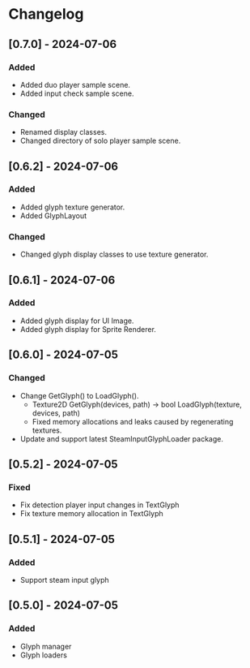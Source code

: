# Changelog

## [0.7.0] - 2024-07-06
### Added
- Added duo player sample scene.
- Added input check sample scene.
### Changed
- Renamed display classes.
- Changed directory of solo player sample scene.

## [0.6.2] - 2024-07-06
### Added
- Added glyph texture generator.
- Added GlyphLayout
### Changed
- Changed glyph display classes to use texture generator. 

## [0.6.1] - 2024-07-06
### Added
- Added glyph display for UI Image.
- Added glyph display for Sprite Renderer.

## [0.6.0] - 2024-07-05
### Changed
- Change GetGlyph() to LoadGlyph().
  - Texture2D GetGlyph(devices, path) -> bool LoadGlyph(texture, devices, path)
  - Fixed memory allocations and leaks caused by regenerating textures.
- Update and support latest SteamInputGlyphLoader package.

## [0.5.2] - 2024-07-05
### Fixed
- Fix detection player input changes in TextGlyph
- Fix texture memory allocation in TextGlyph

## [0.5.1] - 2024-07-05
### Added
- Support steam input glyph

## [0.5.0] - 2024-07-05
### Added
- Glyph manager
- Glyph loaders
